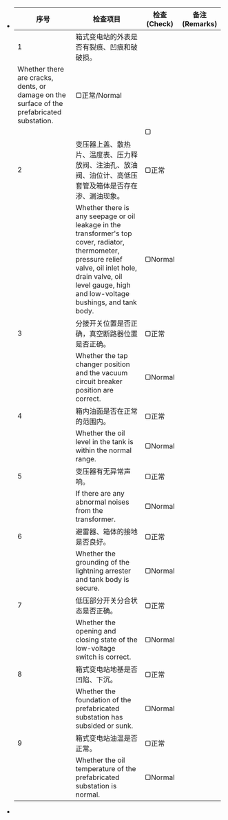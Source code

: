 - | 序号 | 检查项目                                                         | 检查 (Check) | 备注 (Remarks)             |
  |------|------------------------------------------------------------------|--------------|-----------------------------|
  | 1    | 箱式变电站的外表是否有裂痕、凹痕和破破损。    
  Whether there are cracks, dents, or damage on the surface of the prefabricated substation.                 | ▢正常/Normal          |                           |
  |      | | ▢      |                           |
  | 2    | 变压器上盖、散热片、温度表、压力释放阀、注油孔、放油阀、油位计、高低压套管及箱体是否存在渗、漏油现象。 | ▢正常         |                           |
  |      | Whether there is any seepage or oil leakage in the transformer's top cover, radiator, thermometer, pressure relief valve, oil inlet hole, drain valve, oil level gauge, high and low-voltage bushings, and tank body. | ▢Normal       |                           |
  | 3    | 分接开关位置是否正确，真空断路器位置是否正确。                | ▢正常         |                           |
  |      | Whether the tap changer position and the vacuum circuit breaker position are correct. | ▢Normal       |                           |
  | 4    | 箱内油面是否在正常的范围内。                                   | ▢正常         |                           |
  |      | Whether the oil level in the tank is within the normal range.   | ▢Normal       |                           |
  | 5    | 变压器有无异常声响。                                           | ▢正常         |                           |
  |      | If there are any abnormal noises from the transformer.          | ▢Normal       |                           |
  | 6    | 避雷器、箱体的接地是否良好。                                   | ▢正常         |                           |
  |      | Whether the grounding of the lightning arrester and tank body is secure. | ▢Normal       |                           |
  | 7    | 低压部分开关分合状态是否正确。                                 | ▢正常         |                           |
  |      | Whether the opening and closing state of the low-voltage switch is correct. | ▢Normal       |                           |
  | 8    | 箱式变电站地基是否凹陷、下沉。                                 | ▢正常         |                           |
  |      | Whether the foundation of the prefabricated substation has subsided or sunk. | ▢Normal       |                           |
  | 9    | 箱式变电站油温是否正常。                                       | ▢正常         |                           |
  |      | Whether the oil temperature of the prefabricated substation is normal. | ▢Normal       |                           |
-
